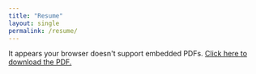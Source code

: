 ```yaml
---
title: "Resume"
layout: single
permalink: /resume/
---
```


<object data="Changhan_CV.pdf" type="application/pdf" width="100%" height="800px">
    <p>It appears your browser doesn't support embedded PDFs. 
    <a href="Changhan_CV.pdf">Click here to download the PDF.</a></p>
</object>
